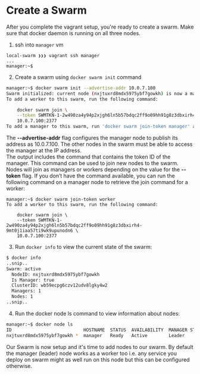 # Create a Swarm

After you complete the vagrant setup, you're ready to create a swarm. Make sure that docker daemon is running on all three nodes.



1. ssh into `manager` vm
```
local-swarm ❯❯❯ vagrant ssh manager
...
manager:~$
```

2. Create a swarm using `docker swarm init` command  
```bash
manager:~$ docker swarm init --advertise-addr 10.0.7.100
Swarm initialized: current node (nxjtuxrd8mdx5975ybf7gowkh) is now a manager.
To add a worker to this swarm, run the following command:

    docker swarm join \
    --token SWMTKN-1-2w490za4y94p2xjgh6ln5b57bdqc2ff9o09hh91g8z3dbxirh4-9mt0j1iaa57ti9wk9upunodn6 \
    10.0.7.100:2377
To add a manager to this swarm, run 'docker swarm join-token manager' and follow the instructions.
```
The **--advertise-addr** flag configures the manager node to publish its address as 10.0.7.100. The other nodes in the swarm must be able to access the manager at the IP address.  
The output includes the command that contains the token ID of the manager. This command can be used to join new nodes to the swarm. Nodes will join as managers or workers depending on the value for the **--token** flag.
If you don’t have the command available, you can run the following command on a manager node to retrieve the join command for a worker:
```
manager:~$ docker swarm join-token worker
To add a worker to this swarm, run the following command:

    docker swarm join \
    --token SWMTKN-1-2w490za4y94p2xjgh6ln5b57bdqc2ff9o09hh91g8z3dbxirh4-9mt0j1iaa57ti9wk9upunodn6 \
    10.0.7.100:2377
```

3. Run `docker info` to view the current state of the swarm:
``` bash
$ docker info
..snip..
Swarm: active
  NodeID: nxjtuxrd8mdx5975ybf7gowkh
  Is Manager: true
  ClusterID: wb59ecpg6czv12udv8lgky4w2
  Managers: 1
  Nodes: 1
..snip..
```

4. Run the docker node ls command to view information about nodes:
``` bash
manager:~$ docker node ls
ID                           HOSTNAME  STATUS  AVAILABILITY  MANAGER STATUS
nxjtuxrd8mdx5975ybf7gowkh *  manager   Ready   Active        Leader
```

Our Swarm is now setup and it's time to add nodes to our swarm. By default the manager (leader) node works as a worker too i.e. any service you deploy on swarm might as well run on this node but this can be configured otherwise. 
